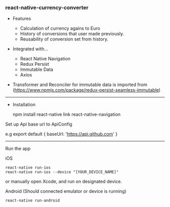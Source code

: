 ### react-native-currency-converter

* Features
    - Calculation of currency agains to Euro
    - History of conversions that user made previously.
    - Reusability of conversion set from history.

* Integrated with...
    - React Native Navigation
    - Redux Persist
    - Immutable Data
    - Axios

* Transformer and Reconciler for immutable data is imported from (https://www.npmjs.com/package/redux-persist-seamless-immutable)

 -------------   

* Installation

    npm install
    react-native link react-native-navigation

Set up Api base url to ApiConfig

e.g
  export default {
    baseUrl: 'https://api.github.com'
  }

-------------

Run the app

iOS

    react-native run-ios    
    react-native run-ios --device "[YOUR_DEVICE_NAME]"

or manually open Xcode, and run on designated device.

Android (Should connected emulator or device is running)

    react-native run-android

